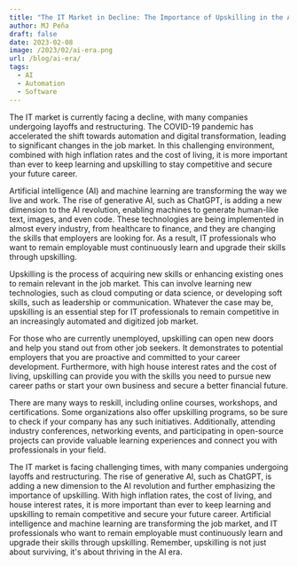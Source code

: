 ```yaml
---
title: "The IT Market in Decline: The Importance of Upskilling in the AI Era"
author: MJ Peña
draft: false
date: 2023-02-08
image: /2023/02/ai-era.png
url: /blog/ai-era/
tags:
  - AI
  - Automation
  - Software
---
```


The IT market is currently facing a decline, with many companies undergoing layoffs and restructuring. The COVID-19 pandemic has accelerated the shift towards automation and digital transformation, leading to significant changes in the job market. In this challenging environment, combined with high inflation rates and the cost of living, it is more important than ever to keep learning and upskilling to stay competitive and secure your future career.

Artificial intelligence (AI) and machine learning are transforming the way we live and work. The rise of generative AI, such as ChatGPT, is adding a new dimension to the AI revolution, enabling machines to generate human-like text, images, and even code. These technologies are being implemented in almost every industry, from healthcare to finance, and they are changing the skills that employers are looking for. As a result, IT professionals who want to remain employable must continuously learn and upgrade their skills through upskilling.

Upskilling is the process of acquiring new skills or enhancing existing ones to remain relevant in the job market. This can involve learning new technologies, such as cloud computing or data science, or developing soft skills, such as leadership or communication. Whatever the case may be, upskilling is an essential step for IT professionals to remain competitive in an increasingly automated and digitized job market.

For those who are currently unemployed, upskilling can open new doors and help you stand out from other job seekers. It demonstrates to potential employers that you are proactive and committed to your career development. Furthermore, with high house interest rates and the cost of living, upskilling can provide you with the skills you need to pursue new career paths or start your own business and secure a better financial future.

There are many ways to reskill, including online courses, workshops, and certifications. Some organizations also offer upskilling programs, so be sure to check if your company has any such initiatives. Additionally, attending industry conferences, networking events, and participating in open-source projects can provide valuable learning experiences and connect you with professionals in your field.

The IT market is facing challenging times, with many companies undergoing layoffs and restructuring. The rise of generative AI, such as ChatGPT, is adding a new dimension to the AI revolution and further emphasizing the importance of upskilling. With high inflation rates, the cost of living, and house interest rates, it is more important than ever to keep learning and upskilling to remain competitive and secure your future career. Artificial intelligence and machine learning are transforming the job market, and IT professionals who want to remain employable must continuously learn and upgrade their skills through upskilling. Remember, upskilling is not just about surviving, it's about thriving in the AI era.
